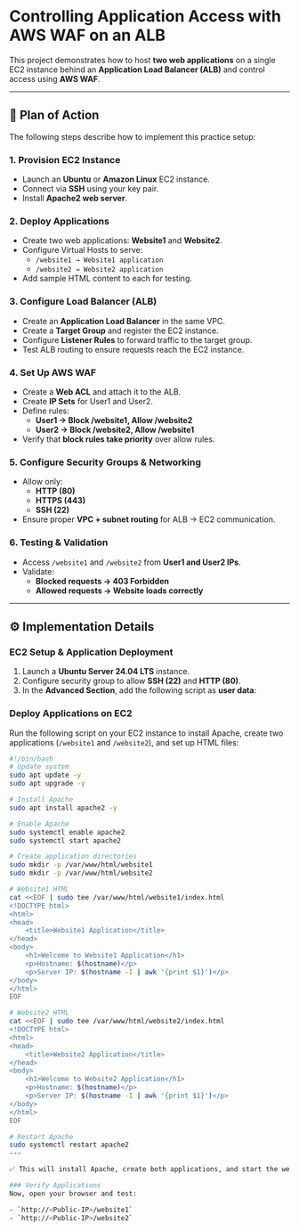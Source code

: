 # Controlling Application Access with AWS WAF on an ALB

This project demonstrates how to host **two web applications** on a single EC2 instance behind an **Application Load Balancer (ALB)** and control access using **AWS WAF**.

---

## 📌 Plan of Action
The following steps describe how to implement this practice setup:

### 1. Provision EC2 Instance
- Launch an **Ubuntu** or **Amazon Linux** EC2 instance.
- Connect via **SSH** using your key pair.
- Install **Apache2 web server**.

### 2. Deploy Applications
- Create two web applications: **Website1** and **Website2**.
- Configure Virtual Hosts to serve:
  - `/website1 → Website1 application`
  - `/website2 → Website2 application`
- Add sample HTML content to each for testing.

### 3. Configure Load Balancer (ALB)
- Create an **Application Load Balancer** in the same VPC.
- Create a **Target Group** and register the EC2 instance.
- Configure **Listener Rules** to forward traffic to the target group.
- Test ALB routing to ensure requests reach the EC2 instance.

### 4. Set Up AWS WAF
- Create a **Web ACL** and attach it to the ALB.
- Create **IP Sets** for User1 and User2.
- Define rules:
  - **User1 → Block /website1, Allow /website2**
  - **User2 → Block /website2, Allow /website1**
- Verify that **block rules take priority** over allow rules.

### 5. Configure Security Groups & Networking
- Allow only:
  - **HTTP (80)**
  - **HTTPS (443)**
  - **SSH (22)**
- Ensure proper **VPC + subnet routing** for ALB → EC2 communication.

### 6. Testing & Validation
- Access `/website1` and `/website2` from **User1 and User2 IPs**.
- Validate:
  - **Blocked requests → 403 Forbidden**
  - **Allowed requests → Website loads correctly**

---

## ⚙️ Implementation Details

### EC2 Setup & Application Deployment
1. Launch a **Ubuntu Server 24.04 LTS** instance.
2. Configure security group to allow **SSH (22)** and **HTTP (80)**.
3. In the **Advanced Section**, add the following script as **user data**:

### Deploy Applications on EC2

Run the following script on your EC2 instance to install Apache, create two applications (`/website1` and `/website2`), and set up HTML files:

```bash
#!/bin/bash 
# Update system 
sudo apt update -y
sudo apt upgrade -y

# Install Apache
sudo apt install apache2 -y

# Enable Apache
sudo systemctl enable apache2
sudo systemctl start apache2

# Create application directories
sudo mkdir -p /var/www/html/website1
sudo mkdir -p /var/www/html/website2

# Website1 HTML
cat <<EOF | sudo tee /var/www/html/website1/index.html
<!DOCTYPE html>
<html>
<head>
    <title>Website1 Application</title>
</head>
<body>
    <h1>Welcome to Website1 Application</h1>
    <p>Hostname: $(hostname)</p>
    <p>Server IP: $(hostname -I | awk '{print $1}')</p>
</body>
</html>
EOF

# Website2 HTML
cat <<EOF | sudo tee /var/www/html/website2/index.html
<!DOCTYPE html>
<html>
<head>
    <title>Website2 Application</title>
</head>
<body>
    <h1>Welcome to Website2 Application</h1>
    <p>Hostname: $(hostname)</p>
    <p>Server IP: $(hostname -I | awk '{print $1}')</p>
</body>
</html>
EOF

# Restart Apache
sudo systemctl restart apache2
---

✅ This will install Apache, create both applications, and start the web server.

### Verify Applications
Now, open your browser and test:

- `http://<Public-IP>/website1`  
- `http://<Public-IP>/website2`






